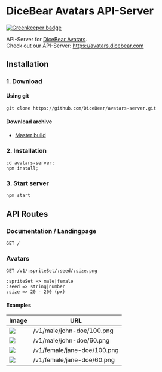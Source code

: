 # DiceBear Avatars API-Server

[![Greenkeeper badge](https://badges.greenkeeper.io/DiceBear/avatars-server.svg)](https://greenkeeper.io/)

API-Server for [DiceBear Avatars](https://github.com/DiceBear/avatars).  
Check out our API-Server: <https://avatars.dicebear.com>


## Installation

### 1. Download

#### Using git

```
git clone https://github.com/DiceBear/avatars-server.git
```

#### Download archive

- [Master build](https://github.com/DiceBear/avatars-server/archive/master.zip)


### 2. Installation

```
cd avatars-server;
npm install;
```

### 3. Start server

```
npm start
```


## API Routes

### Documentation / Landingpage

```
GET /
```

### Avatars

```
GET /v1/:spriteSet/:seed/:size.png
```

```
:spriteSet => male|female
:seed => string|number
:size => 20 - 200 (px)
```

#### Examples

| Image                                                       | URL                         |
| ----------------------------------------------------------- | --------------------------  |
| ![](http://avatars.dicebear.com/v1/male/john-doe/100.png)   | /v1/male/john-doe/100.png   |
| ![](http://avatars.dicebear.com/v1/male/john-doe/60.png)    | /v1/male/john-doe/60.png    |
| ![](http://avatars.dicebear.com/v1/female/jane-doe/100.png) | /v1/female/jane-doe/100.png |
| ![](http://avatars.dicebear.com/v1/female/jane-doe/60.png)  | /v1/female/jane-doe/60.png  |
